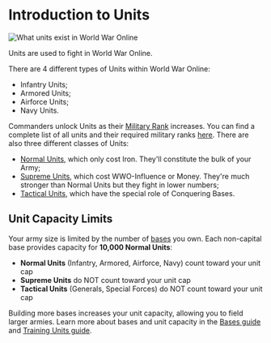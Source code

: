 # Introduction to Units

![What units exist in World War Online](../assets/images/header_unit_types.webp "Units Introduction")

Units are used to fight in World War Online.

There are 4 different types of Units within World War Online:

-   Infantry Units;
-   Armored Units;
-   Airforce Units;
-   Navy Units.

Commanders unlock Units as their [Military Rank](player-rank.md) increases. You can find a complete list of all units and their required military ranks [here](player-rank.md#unit-military-rank-requirements). There are also three different classes of Units:

-   [Normal Units](units-normal.md), which only cost Iron. They'll constitute the bulk of your Army;
-   [Supreme Units](units-supreme.md), which cost WWO-Influence or Money. They're much stronger than
    Normal Units but they fight in lower numbers;
-   [Tactical Units](units-tactic.md), which have the special role of Conquering Bases.

## Unit Capacity Limits

Your army size is limited by the number of [bases](bases.md) you own. Each non-capital base provides capacity for **10,000 Normal Units**:

- **Normal Units** (Infantry, Armored, Airforce, Navy) count toward your unit cap
- **Supreme Units** do NOT count toward your unit cap
- **Tactical Units** (Generals, Special Forces) do NOT count toward your unit cap

Building more bases increases your unit capacity, allowing you to field larger armies. Learn more about bases and unit capacity in the [Bases guide](bases.md) and [Training Units guide](unit-train.md).
